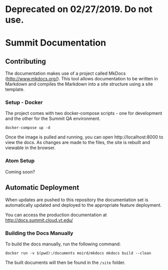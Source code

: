 # Deprecated on 02/27/2019. Do not use.

# Summit Documentation

## Contributing

The documentation makes use of a project called MkDocs (http://www.mkdocs.org/).  This tool allows documentation to be written in Markdown and compiles the Markdown into a site structure using a site template.


### Setup - Docker

The project comes with two docker-compose scripts - one for development and the other for the Summit QA environment.

```
docker-compose up -d
```

Once the image is pulled and running, you can open http://localhost:8000 to view the docs.  As changes are made to the files, the site is rebuilt and viewable in the browser. 


### Atom Setup

Coming soon?



## Automatic Deployment

When updates are pushed to this repository the documentation set is automatically updated and deployed to the appropriate feature deployment. 

You can access the production documentation at http://docs.summit.cloud.vt.edu/

### Building the Docs Manually

To build the docs manually, run the following command:

```
docker run -v $(pwd):/documents moird/mkdocs mkdocs build --clean
``` 

The built documents will then be found in the ```/site``` folder.
